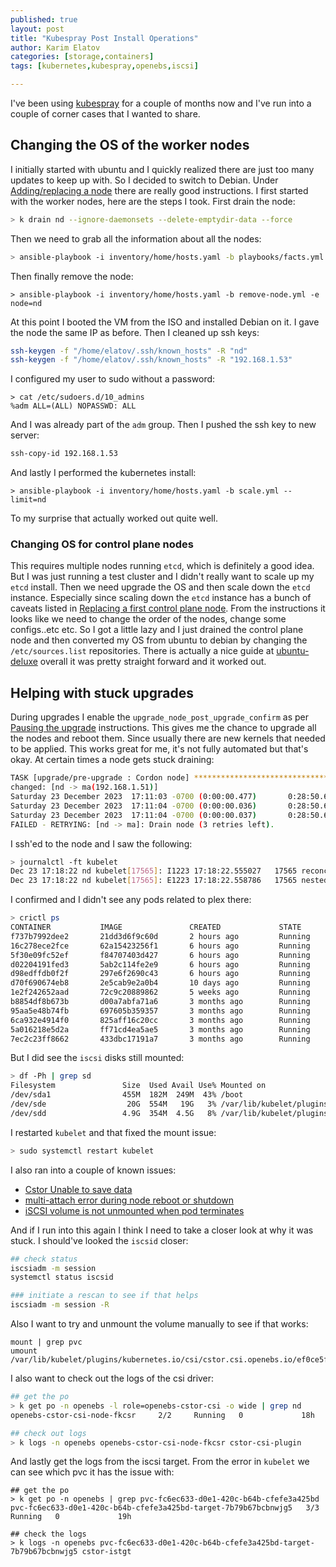 ```yaml
---
published: true
layout: post
title: "Kubespray Post Install Operations"
author: Karim Elatov
categories: [storage,containers]
tags: [kubernetes,kubespray,openebs,iscsi]

---
```


I've been using [kubespray](https://github.com/kubernetes-sigs/kubespray) for a couple of months now and I've run into a couple of corner cases that I wanted to share.

## Changing the OS of the worker nodes

I initially started with ubuntu and I quickly realized there are just too many updates to keep up with. So I decided to switch to Debian. Under [Adding/replacing a node](https://github.com/kubernetes-sigs/kubespray/blob/master/docs/operations/nodes.md) there are really good instructions. I first started with the worker nodes, here are the steps I took. First drain the node:

```bash
> k drain nd --ignore-daemonsets --delete-emptydir-data --force
```

Then we need to grab all the information about all the nodes:

```bash
> ansible-playbook -i inventory/home/hosts.yaml -b playbooks/facts.yml
```

Then finally remove the node:

```
> ansible-playbook -i inventory/home/hosts.yaml -b remove-node.yml -e node=nd
```

At this point I booted the VM from the ISO and installed Debian on it. I gave the node the same IP as before. Then I cleaned up ssh keys:

```bash
ssh-keygen -f "/home/elatov/.ssh/known_hosts" -R "nd"
ssh-keygen -f "/home/elatov/.ssh/known_hosts" -R "192.168.1.53"
```

I configured my user to sudo without a password:

```
> cat /etc/sudoers.d/10_admins 
%adm ALL=(ALL) NOPASSWD: ALL
```

And I was already part of the `adm` group. Then I pushed the ssh key to new server:

```bash
ssh-copy-id 192.168.1.53
```

And lastly I performed the kubernetes install:

```
> ansible-playbook -i inventory/home/hosts.yaml -b scale.yml --limit=nd
```

To my surprise that actually worked out quite well.

### Changing OS for control plane nodes

This requires multiple nodes running `etcd`, which is definitely a good idea. But I was just running a test cluster and I didn't really want to scale up my `etcd` install. Then we need upgrade the OS and then scale down the `etcd` instance. Especially since scaling down the `etcd` instance has a bunch of caveats listed in [Replacing a first control plane node](https://github.com/kubernetes-sigs/kubespray/blob/master/docs/operations/nodes.md#replacing-a-first-control-plane-node). From the instructions it looks like we need to change the order of the nodes, change some configs..etc etc. So I got a little lazy and I just drained the control plane node and then converted my OS from ubuntu to debian by changing the `/etc/sources.list` repositories. There is actually a nice guide at [ubuntu-deluxe](https://github.com/alexmyczko/autoexec.bat/blob/master/config.sys/ubuntu-deluxe) overall it was pretty straight forward and it worked out.

## Helping with stuck upgrades

During upgrades I enable the `upgrade_node_post_upgrade_confirm` as per [Pausing the upgrade](https://github.com/kubernetes-sigs/kubespray/blob/master/docs/operations/upgrades.md#pausing-the-upgrade) instructions. This gives me the chance to upgrade all the nodes and reboot them. Since usually there are new kernels that needed to be applied. This works great for me, it's not fully automated but that's okay. At certain times a node gets stuck draining:

```bash
TASK [upgrade/pre-upgrade : Cordon node] ******************************************************************************************************************************************
changed: [nd -> ma(192.168.1.51)]
Saturday 23 December 2023  17:11:03 -0700 (0:00:00.477)       0:28:50.605 *****
Saturday 23 December 2023  17:11:04 -0700 (0:00:00.036)       0:28:50.641 *****
Saturday 23 December 2023  17:11:04 -0700 (0:00:00.037)       0:28:50.679 *****
FAILED - RETRYING: [nd -> ma]: Drain node (3 retries left). 
```

I ssh'ed to the node and I saw the following:

```bash
> journalctl -ft kubelet                                                                                                                        
Dec 23 17:18:22 nd kubelet[17565]: I1223 17:18:22.555027   17565 reconciler_common.go:172] "operationExecutor.UnmountVolume started for volume \"plex-config-lib-vol\" (UniqueName: \"kubernetes.io/csi/cstor.csi.openebs.io^pvc-fc6ec633-d0e1-420c-b64b-cfefe3a425bd\") pod \"bcdfe2c7-9b1a-41ed-a9dc-0d944af88e5e\" (UID: \"bcdfe2c7-9b1a-41ed-a9dc-0d944af88e5e\") "
Dec 23 17:18:22 nd kubelet[17565]: E1223 17:18:22.558786   17565 nestedpendingoperations.go:348] Operation for "{volumeName:kubernetes.io/csi/cstor.csi.openebs.io^pvc-fc6ec633-d0e1-420c-b64b-cfefe3a425bd podName:bcdfe2c7-9b1a-41ed-a9dc-0d944af88e5e nodeName:}" failed. No retries permitted until 2023-12-23 17:20:24.558747541 -0700 MST m=+8817894.563114988 (durationBeforeRetry 2m2s). Error: UnmountVolume.TearDown failed for volume "plex-config-lib-vol" (UniqueName: "kubernetes.io/csi/cstor.csi.openebs.io^pvc-fc6ec633-d0e1-420c-b64b-cfefe3a425bd") pod "bcdfe2c7-9b1a-41ed-a9dc-0d944af88e5e" (UID: "bcdfe2c7-9b1a-41ed-a9dc-0d944af88e5e") : kubernetes.io/csi: Unmounter.TearDownAt failed to clean mount dir [/var/lib/kubelet/pods/bcdfe2c7-9b1a-41ed-a9dc-0d944af88e5e/volumes/kubernetes.io~csi/pvc-fc6ec633-d0e1-420c-b64b-cfefe3a425bd/mount]: kubernetes.io/csi: failed to remove dir [/var/lib/kubelet/pods/bcdfe2c7-9b1a-41ed-a9dc-0d944af88e5e/volumes/kubernetes.io~csi/pvc-fc6ec633-d0e1-420c-b64b-cfefe3a425bd/mount]: remove /var/lib/kubelet/pods/bcdfe2c7-9b1a-41ed-a9dc-0d944af88e5e/volumes/kubernetes.io~csi/pvc-fc6ec633-d0e1-420c-b64b-cfefe3a425bd/mount: directory not empty
```

I confirmed and I didn't see any pods related to plex there:

```bash
> crictl ps
CONTAINER           IMAGE               CREATED             STATE               NAME                        ATTEMPT             POD ID              POD
f737b7992dee2       21dd3d6f9c60d       2 hours ago         Running             kube-proxy                  0                   b11264ef1174a       kube-proxy-4lqqg
16c278ece2fce       62a15423256f1       6 hours ago         Running             cstor-csi-plugin            0                   2b74b9873dfd2       openebs-cstor-csi-node-jxtlx
5f30e09fc52ef       f84707403d427       6 hours ago         Running             csi-node-driver-registrar   0                   2b74b9873dfd2       openebs-cstor-csi-node-jxtlx
d02204191fed3       5ab2c114fe2e9       6 hours ago         Running             node-disk-exporter          0                   791cd28847a3a       openebs-ndm-node-exporter-wbg6j
d98edffdb0f2f       297e6f2690c43       6 hours ago         Running             node-disk-manager           0                   2a6ca35321347       openebs-ndm-9fw4f
d70f690674eb8       2e5cab9e2a0b4       10 days ago         Running             metricbeat                  0                   4cf5be3e14686       metricbeat-27wxr
1e2f242652aad       72c9c20889862       5 weeks ago         Running             node-exporter               0                   cd5efeacf2635       node-exporter-xsmp5
b8854df8b673b       d00a7abfa71a6       3 months ago        Running             cilium-agent                23                  7f8c48efcbb01       cilium-qmqkd
95aa5e48b74fb       697605b359357       3 months ago        Running             speaker                     0                   880cfbf17f830       speaker-5kctw
6ca932e4914f0       825aff16c20cc       3 months ago        Running             ingress-nginx-controller    0                   d066513d4c9dc       ingress-nginx-controller-kdd8s
5a016218e5d2a       ff71cd4ea5ae5       3 months ago        Running             node-cache                  0                   1566707acf680       nodelocaldns-v95zf
7ec2c23ff8662       433dbc17191a7       3 months ago        Running             nginx-proxy                 0                   258e150442698       nginx-proxy-nd
```

But I did see the `iscsi` disks still mounted:

```bash
> df -Ph | grep sd
Filesystem               Size  Used Avail Use% Mounted on
/dev/sda1                455M  182M  249M  43% /boot
/dev/sde                  20G  554M   19G   3% /var/lib/kubelet/plugins/kubernetes.io/csi/cstor.csi.openebs.io/0bfa291b3fe5bf57fa003d745a27c4c722568ac610e60939590dc5511a09c0ea/globalmount
/dev/sdd                 4.9G  354M  4.5G   8% /var/lib/kubelet/plugins/kubernetes.io/csi/cstor.csi.openebs.io/ef0ce5fb17e2057fcec38d9beada84b657dfc89390cfd6ad62cf0bf0f3b0e533/globalmount
```

I restarted `kubelet` and that fixed the mount issue:

```bash
> sudo systemctl restart kubelet
```

I also ran into a couple of known issues:

- [Cstor Unable to save data](https://github.com/openebs/openebs/issues/3508)
- [multi-attach error during node reboot or shutdown](https://github.com/openebs/openebs/issues/2536)
- [iSCSI volume is not unmounted when pod terminates](https://github.com/kubernetes/kubernetes/issues/42889)

And if I run into this again I think I need to take a closer look at why it was stuck. I should've looked the `iscsid` closer:

```bash
## check status
iscsiadm -m session
systemctl status iscsid

### initiate a rescan to see if that helps
iscsiadm -m session -R
```

Also I want to try and unmount the volume manually to see if that works:

```
mount | grep pvc
umount /var/lib/kubelet/plugins/kubernetes.io/csi/cstor.csi.openebs.io/ef0ce5fb17e2057fcec38d9beada84b657dfc89390cfd6ad62cf0bf0f3b0e533/globalmount
```

I also want to check out the logs of the csi driver:

```bash
## get the po
> k get po -n openebs -l role=openebs-cstor-csi -o wide | grep nd
openebs-cstor-csi-node-fkcsr     2/2     Running   0             18h   192.168.1.53    nd     <none>           <none>

## check out logs
> k logs -n openebs openebs-cstor-csi-node-fkcsr cstor-csi-plugin
```

And lastly get the logs from the iscsi target. From the error in `kubelet` we can see which pvc it has the issue with:

```
## get the po
> k get po -n openebs | grep pvc-fc6ec633-d0e1-420c-b64b-cfefe3a425bd                           
pvc-fc6ec633-d0e1-420c-b64b-cfefe3a425bd-target-7b79b67bcbnwjg5   3/3     Running   0             19h

## check the logs
> k logs -n openebs pvc-fc6ec633-d0e1-420c-b64b-cfefe3a425bd-target-7b79b67bcbnwjg5 cstor-istgt
```